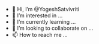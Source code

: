 - 👋 Hi, I’m @YogeshSatvivriti
- 👀 I’m interested in ...
- 🌱 I’m currently learning ...
- 💞️ I’m looking to collaborate on ...
- 📫 How to reach me ...

<!---
YogeshSatvivriti/YogeshSatvivriti is a ✨ special ✨ repository because its `README.md` (this file) appears on your GitHub profile.
You can click the Preview link to take a look at your changes.
--->
